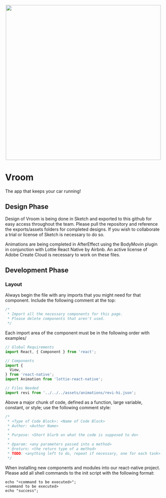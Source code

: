 <p align="center"><img src="https://github.com/eltoncrego/vroom-app/blob/master/assets/companylogofullv2@0.5x.png?raw=true" width="500"></p>

# Vroom
The app that keeps your car running!

## Design Phase
Design of Vroom is being done in Sketch and exported to this github for easy access throughout the team. 
Please pull the repository and reference the exports/assets folders for completed designs.
If you wish to collaborate a trial or license of Sketch is necessary to do so.

Animations are being completed in AfterEffect using the BodyMovin plugin in conjunction with Lottie React Native by Airbnb. An active license of Adobe Create Cloud is necessary to work on these files.

## Development Phase 
### Layout
Always begin the file with any imports that you might need for that component. Include the following comment at the top:

```javascript
/*
 * Import all the necessary components for this page.
 * Please delete components that aren't used.
 */
```

Each import area of the component must be in the following order with examples/

```javascript
// Global Requirements
import React, { Component } from 'react';

// Components
import {
  View,
} from 'react-native';
import Animation from 'lottie-react-native';

// Files Needed
import revi from '../../../assets/animations/revi-hi.json';
```

Above a major chunk of code, defined as a function, large variable, constant, or style; use the following comment style:

```javascript
/*
 * <Type of Code Block>: <Name of Code Block>
 * Author: <Author Name>
 *
 * Purpose: <Short blurb on what the code is supposed to do>
 * 
 * @param: <any parameters passed into a method>
 * @return: <the return type of a method>
 * TODO: <anything left to do, repeat if necessary, one for each task>
 */
```

When installing new components and modules into our react-native project. Please add all shell commands to the init script with the following format:

```shell
echo "<command to be executed>";
<command to be executed>
echo "success";
```
